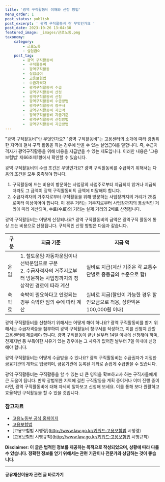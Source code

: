 ```yaml
---
title: '광역 구직활동비 이해와 신청 방법'
menu_order: 1
post_status: publish
post_excerpt: ' 광역 구직활동비 란 무엇인가요 '
post_date: 2023-10-26 13:04:30
featured_image: _images/근로노동.png
taxonomy:
    category:
        - 근로노동
        - 실업급여
    post_tag:
        - 광역 구직활동비
        -  구직활동비
        -  광역구직활동
        -  실업급여
        -  고용보험법
        -  수급자격자
        -  광역구직활동비 수급
        -  광역구직활동비 산정
        -  광역구직활동비 신청
        -  광역구직활동비 수급방법
        -  광역구직활동비 청구서
        -  광역구직활동비 지급액
        -  광역구직활동비 지급기준
        -  광역구직활동비 신청방법
        -  광역구직활동비 지급방법
---
```




"광역 구직활동비"란 무엇인가요?
"광역 구직활동비"는 고용센터의 소개에 따라 광범위한 지역에 걸쳐 구직 활동을 하는 경우에 받을 수 있는 실업급여를 말합니다. 즉, 수급자격자가 광역구직활동을 위해 비용을 지급받을 수 있는 제도입니다. 이러한 내용은 '고용보험법' 제66조제1항에서 확인할 수 있습니다.

광역 구직활동비의 수급 조건은 무엇인가요?
광역 구직활동비를 수급하기 위해서는 다음의 조건을 모두 충족해야 합니다.
1. 구직활동에 드는 비용이 방문하는 사업장의 사업주로부터 지급되지 않거나 지급되더라도 그 금액이 광역 구직활동비의 금액에 미달해야 합니다.
2. 수급자격자의 거주지로부터 구직활동을 위해 방문하는 사업장까지의 거리가 25킬로미터 이상이어야 합니다. 이 경우 거리는 거주지로부터 사업장까지의 통상적인 거리에 따라 계산되며, 수로(수로)의 거리는 실제 거리의 2배로 산정됩니다.

광역 구직활동비는 어떻게 산정되나요?
광역 구직활동비의 금액은 광역구직 활동에 통상 드는 비용으로 산정됩니다. 구체적인 산정 방법은 다음과 같습니다.

|구분|지급 기준|지급 액|
|---|---|---|
|운임|1. 철도운임·자동차운임이나 선박운임으로 구분<br>2. 수급자격자의 거주지로부터 방문하는 사업장까지의 정상적인 경로에 따라 계산|실비로 지급(계산 기준은 각 교통수단별로 중등급의 수준으로 함)|
|숙박료|숙박이 필요하다고 인정되는 경우 숙박한 밤의 수에 따라 계산|실비로 지급(할인이 가능한 경우 할인요금으로 적용, 상한액은 100,000원 이내)|

광역 구직활동비를 신청하기 위해서는 어떻게 해야 하나요?
광역 구직활동비를 받기 위해서는 수급자격증을 첨부하여 광역 구직활동비 청구서를 작성하고, 이를 신청지 관할 고용센터에 제출해야 합니다. 광역 구직활동이 끝난 날부터 14일 이내에 신청해야 하며, 천재지변 등 부득이한 사유가 있는 경우에는 그 사유가 없어진 날부터 7일 이내에 신청해야 합니다.

광역 구직활동비는 어떻게 수급받을 수 있나요?
광역 구직활동비는 수급권자가 지정한 금융기관의 계좌로 입금되며, 금융기관에 등록된 계좌로 손쉽게 수급받을 수 있습니다.

광역 구직활동비는 구직활동을 할 수 있는 더 큰 영역을 확보하고자 하는 구직자들에게 큰 도움이 됩니다. 만약 광범위한 지역에 걸친 구직활동을 계획 중이거나 이미 진행 중이라면, 광역 구직활동비에 대해 자세히 알아보고 신청해 보세요. 이를 통해 보다 원활하고 효율적인 구직활동을 할 수 있을 것입니다.

### 참고자료
- [고용노동부 공식 홈페이지](http://www.moel.go.kr/)
- [고용보험법](http://www.law.go.kr/키워드:고용보험법)
- [고용보험법 시행령](http://www.law.go.kr/키워드:고용보험법 시행령)
- [고용보험법 시행규칙](http://www.law.go.kr/키워드:고용보험법 시행규칙)

**Disclaimer: 이 글은 법적인 정보를 제공하는 목적으로 작성되었으며, 상황에 따라 다를 수 있습니다. 정확한 정보를 얻기 위해서는 관련 기관이나 전문가와 상담하는 것이 좋습니다.**
<!-- wp:separator -->
<hr class="wp-block-separator has-alpha-channel-opacity"/>
<!-- /wp:separator -->

<!-- wp:group {"backgroundColor":"base","layout":{"type":"constrained"}} -->
<div class="wp-block-group has-base-background-color has-background"><!-- wp:paragraph {"align":"center","fontSize":"medium"} -->
<p class="has-text-align-center has-large-font-size"><strong>공유재산이용자 관련 글 바로가기</strong></p>
<!-- /wp:paragraph -->


<!-- wp:latest-posts
{"categories":[{"id":1570,"count":19,"description":"","link":"https://uknowlaw.com/category/%ea%b3%b5%ec%9c%a0%ec%9e%ac%ec%82%b0%ec%9d%b4%ec%9a%a9%ec%9e%90/","name":"공유재산이용자","slug":"공유재산이용자","taxonomy":"category","parent":0,"meta":[],"_links":{"self":[{"href":"https://uknowlaw.com/wp-json/wp/v2/categories/1570"}],"collection":[{"href":"https://uknowlaw.com/wp-json/wp/v2/categories"}],"about":[{"href":"https://uknowlaw.com/wp-json/wp/v2/taxonomies/category"}],"wp:post_type":[{"href":"https://uknowlaw.com/wp-json/wp/v2/posts?categories=1570"}],"curies":[{"name":"wp","href":"https://api.w.org/{rel}","templated":true}]}}],"postsToShow":100,"excerptLength":28,"postLayout":"grid","columns":2,"featuredImageAlign":"left","featuredImageSizeSlug":"large","fontSize":18px} /--></div>
<!-- /wp:group -->